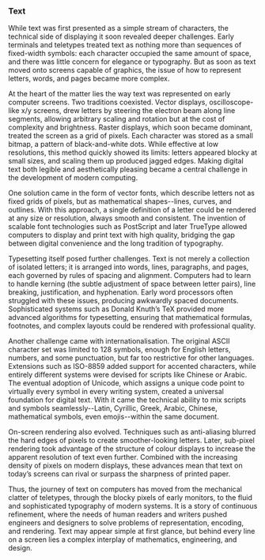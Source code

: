 
### Text

While text was first presented as a simple stream of characters, the technical
side of displaying it soon revealed deeper challenges. Early terminals and teletypes
treated text as nothing more than sequences of fixed-width symbols: each character
occupied the same amount of space, and there was little concern for elegance or
typography. But as soon as text moved onto screens capable of graphics, the issue
of how to represent letters, words, and pages became more complex.

At the heart of the matter lies the way text was represented on early computer screens.
Two traditions coexisted. Vector displays, oscilloscope-like x/y screens, drew letters
by steering the electron beam along line segments, allowing arbitrary scaling and
rotation but at the cost of complexity and brightness. Raster displays, which soon
became dominant, treated the screen as a grid of pixels. Each character was stored
as a small bitmap, a pattern of black-and-white dots. While effective at low resolutions,
this method quickly showed its limits: letters appeared blocky at small sizes, and
scaling them up produced jagged edges. Making digital text both legible and
aesthetically pleasing became a central challenge in the development of modern computing.

One solution came in the form of vector fonts, which describe letters not as fixed
grids of pixels, but as mathematical shapes--lines, curves, and outlines. With this
approach, a single definition of a letter could be rendered at any size or resolution,
always smooth and consistent. The invention of scalable font technologies such as
PostScript and later TrueType allowed computers to display and print text with high
quality, bridging the gap between digital convenience and the long tradition of
typography.

Typesetting itself posed further challenges. Text is not merely a collection of isolated
letters; it is arranged into words, lines, paragraphs, and pages, each governed by rules
of spacing and alignment. Computers had to learn to handle kerning (the subtle adjustment
of space between letter pairs), line breaking, justification, and hyphenation. Early word
processors often struggled with these issues, producing awkwardly spaced documents.
Sophisticated systems such as Donald Knuth’s TeX provided more advanced algorithms for
typesetting, ensuring that mathematical formulas, footnotes, and complex layouts could
be rendered with professional quality.

Another challenge came with internationalisation. The original ASCII character set was
limited to 128 symbols, enough for English letters, numbers, and some punctuation, but
far too restrictive for other languages. Extensions such as ISO-8859 added support for
accented characters, while entirely different systems were devised for scripts like
Chinese or Arabic. The eventual adoption of Unicode, which assigns a unique code point
to virtually every symbol in every writing system, created a universal foundation for
digital text. With it came the technical ability to mix scripts and symbols
seamlessly--Latin, Cyrillic, Greek, Arabic, Chinese, mathematical symbols, even
emojis--within the same document.

On-screen rendering also evolved. Techniques such as anti-aliasing blurred the hard edges
of pixels to create smoother-looking letters. Later, sub-pixel rendering took advantage
of the structure of colour displays to increase the apparent resolution of text even further.
Combined with the increasing density of pixels on modern displays, these advances mean that
text on today’s screens can rival or surpass the sharpness of printed paper.

Thus, the journey of text on computers has moved from the mechanical clatter of teletypes,
through the blocky pixels of early monitors, to the fluid and sophisticated typography of
modern systems. It is a story of continuous refinement, where the needs of human readers
and writers pushed engineers and designers to solve problems of representation, encoding,
and rendering. Text may appear simple at first glance, but behind every line on a screen
lies a complex interplay of mathematics, engineering, and design.

